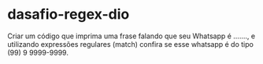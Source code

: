 # dasafio-regex-dio
Criar um código que imprima uma frase falando que seu
Whatsapp é ......., e utilizando expressões regulares (match)
confira se esse whatsapp é do tipo (99) 9 9999-9999.
